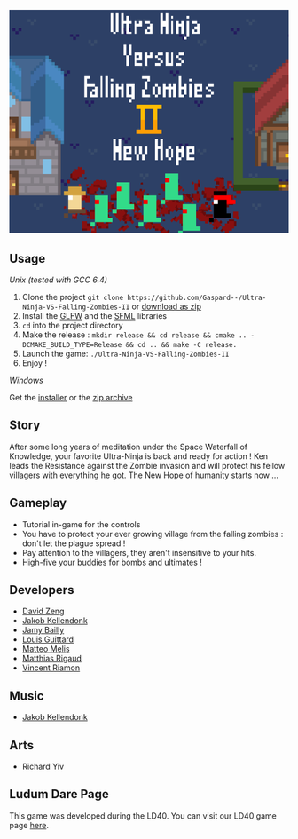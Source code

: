 ![img](https://raw.githubusercontent.com/Gaspard--/Ultra-Ninja-VS-Falling-Zombies-II/master/resources/Jacket.png)

## Usage

*Unix (tested with GCC 6.4)*

1. Clone the project `git clone https://github.com/Gaspard--/Ultra-Ninja-VS-Falling-Zombies-II` or [download as zip](https://github.com/Gaspard--/Ultra-Ninja-VS-Falling-Zombies-II/archive/master.zip)
2. Install the [GLFW](http://www.glfw.org/) and the [SFML](https://www.sfml-dev.org/) libraries
3. `cd` into the project directory
4. Make the release : `mkdir release && cd release && cmake .. -DCMAKE_BUILD_TYPE=Release && cd .. && make -C release.`
5. Launch the game: `./Ultra-Ninja-VS-Falling-Zombies-II`
6. Enjoy !

*Windows*

Get the [installer](https://github.com/Gaspard--/Ultra-Ninja-VS-Falling-Zombies-II/releases/download/v1.0.0/Ultra-Ninja-VS-Falling-Zombies-II.msi) or the [zip archive](https://github.com/Gaspard--/Ultra-Ninja-VS-Falling-Zombies-II/releases/download/v1.0.0/Ultra-Ninja-VS-Falling-Zombies-II.zip)

## Story

After some long years of meditation under the Space Waterfall of Knowledge, your favorite Ultra-Ninja is back and ready for action !
Ken leads the Resistance against the Zombie invasion and will protect his fellow villagers with everything he got.
The New Hope of humanity starts now ...

## Gameplay

* Tutorial in-game for the controls
* You have to protect your ever growing village from the falling zombies : don't let the plague spread !
* Pay attention to the villagers, they aren't insensitive to your hits.
* High-five your buddies for bombs and ultimates !

## Developers
* [David Zeng](https://github.com/Arcsz)
* [Jakob Kellendonk](https://github.com/Gaspard--)
* [Jamy Bailly](https://github.com/baillyjamy)
* [Louis Guittard](https://github.com/TheSheepKing)
* [Matteo Melis](https://github.com/melis-m)
* [Matthias Rigaud](https://github.com/matthiasrigaud)
* [Vincent Riamon](https://github.com/riamon-v)

## Music
* [Jakob Kellendonk](https://soundcloud.com/gaspard-4)

## Arts
* Richard Yiv

## Ludum Dare Page

This game was developed during the LD40.
You can visit our LD40 game page [here](https://ldjam.com/events/ludum-dare/40/ultra-ninja-vs-falling-zombies-II).